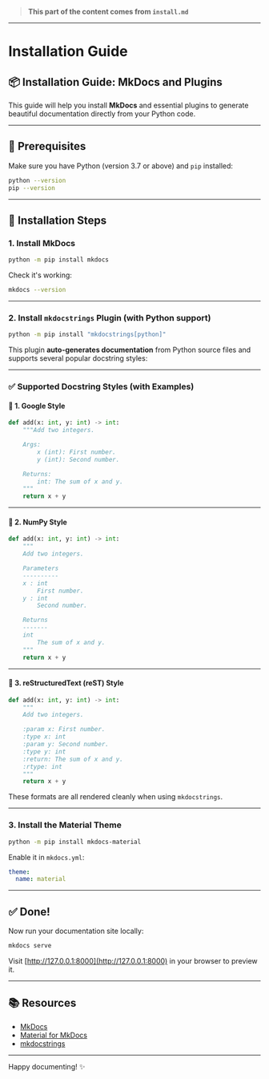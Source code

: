 
> **This part of the content comes from `install.md`**

________________________________________________________________ 

# Installation Guide

## 📦 Installation Guide: MkDocs and Plugins

This guide will help you install **MkDocs** and essential plugins to generate beautiful documentation directly from your Python code.

---

## 🧰 Prerequisites

Make sure you have Python (version 3.7 or above) and `pip` installed:

```bash
python --version
pip --version
```

---

## 🚀 Installation Steps

### 1. Install MkDocs

```bash
python -m pip install mkdocs
```

Check it's working:

```bash
mkdocs --version
```

---

### 2. Install `mkdocstrings` Plugin (with Python support)

```bash
python -m pip install "mkdocstrings[python]"
```

This plugin **auto-generates documentation** from Python source files and supports several popular docstring styles:

---

### ✅ Supported Docstring Styles (with Examples)

#### 📘 1. Google Style

```python
def add(x: int, y: int) -> int:
    """Add two integers.

    Args:
        x (int): First number.
        y (int): Second number.

    Returns:
        int: The sum of x and y.
    """
    return x + y
```

---

#### 📗 2. NumPy Style

```python
def add(x: int, y: int) -> int:
    """
    Add two integers.

    Parameters
    ----------
    x : int
        First number.
    y : int
        Second number.

    Returns
    -------
    int
        The sum of x and y.
    """
    return x + y
```

---

#### 📙 3. reStructuredText (reST) Style

```python
def add(x: int, y: int) -> int:
    """
    Add two integers.

    :param x: First number.
    :type x: int
    :param y: Second number.
    :type y: int
    :return: The sum of x and y.
    :rtype: int
    """
    return x + y
```

These formats are all rendered cleanly when using `mkdocstrings`.

---

### 3. Install the Material Theme

```bash
python -m pip install mkdocs-material
```

Enable it in `mkdocs.yml`:

```yaml
theme:
  name: material
```

---

## ✅ Done!

Now run your documentation site locally:

```bash
mkdocs serve
```

Visit [http://127.0.0.1:8000](http://127.0.0.1:8000) in your browser to preview it.

---

## 📚 Resources

* [MkDocs](https://www.mkdocs.org/)
* [Material for MkDocs](https://squidfunk.github.io/mkdocs-material/)
* [mkdocstrings](https://mkdocstrings.github.io/)

---

Happy documenting! ✨
